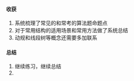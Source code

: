 #### 收获
1. 系统梳理了常见的和常考的算法题命题点
2. 对于常用结构的适用场景和常用方法做了系统总结
3. 动规和线段树等概念还需要多加联系

#### 总结
1. 继续练习，继续总结
2. 